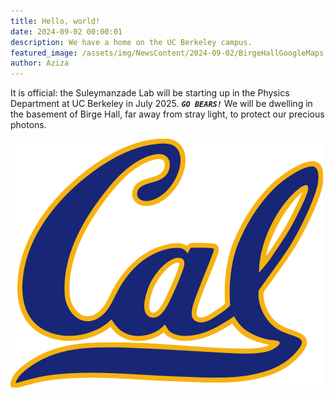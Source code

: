 ```yaml
---
title: Hello, world!
date: 2024-09-02 00:00:01
description: We have a home on the UC Berkeley campus.
featured_image: /assets/img/NewsContent/2024-09-02/BirgeHallGoogleMaps.png
author: Aziza
---
```


It is official: the Suleymanzade Lab will be starting up in the Physics Department at UC Berkeley in July 2025. ***`GO BEARS!`*** We will be dwelling in the basement of Birge Hall, far away from stray light, to protect our precious photons.

<div class="col-lg-4 col-md-4 justify-content-center">
  <img src="/assets/img/NewsContent/2024-09-02/Cal_logo.png" alt="GO BEARS!" class="positioned-image">
</div>
